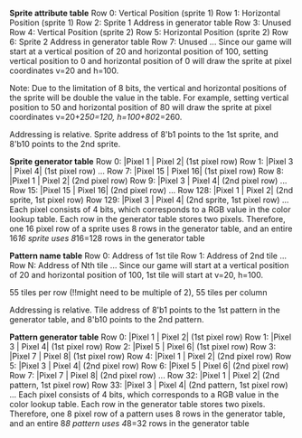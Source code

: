 **Sprite attribute table**
Row 0: Vertical Position (sprite 1)
Row 1: Horizontal Position (sprite 1)
Row 2: Sprite 1 Address in generator table
Row 3: Unused
Row 4: Vertical Position (sprite 2) 
Row 5: Horizontal Position (sprite 2)
Row 6: Sprite 2 Address in generator table
Row 7: Unused
...
Since our game will start at a vertical position of 20 and horizontal position of 100, setting vertical position to 0 and horizontal position of 0 will draw the sprite at pixel coordinates v=20 and h=100. 

Note: Due to the limitation of 8 bits, the vertical and horizontal positions of the sprite will be double the value in the table. For example, setting vertical position to 50 and horizontal position of 80 will draw the sprite at pixel coordinates v=20+2*50=120, h=100+80*2=260.

Addressing is relative. Sprite address of 8'b1 points to the 1st sprite, and 8'b10 points to the 2nd sprite.


**Sprite generator table**
Row 0: |Pixel 1 | Pixel 2| (1st pixel row)
Row 1: |Pixel 3 | Pixel 4| (1st pixel row)
...
Row 7: |Pixel 15 | Pixel 16| (1st pixel row)
Row 8: |Pixel 1 | Pixel 2| (2nd pixel row)
Row 9: |Pixel 3 | Pixel 4| (2nd pixel row)
...
Row 15: |Pixel 15 | Pixel 16| (2nd pixel row)
...
Row 128: |Pixel 1 | Pixel 2| (2nd sprite, 1st pixel row)
Row 129: |Pixel 3 | Pixel 4| (2nd sprite, 1st pixel row)
...
Each pixel consists of 4 bits, which corresponds to a RGB value in the color lookup table. Each row in the generator table stores two pixels. Therefore, one 16 pixel row of a sprite uses 8 rows in the generator table, and an entire 16*16 sprite uses 8*16=128 rows in the generator table


**Pattern name table**
Row 0: Address of 1st tile
Row 1: Address of 2nd tile
...
Row N: Address of Nth tile
...
Since our game will start at a vertical position of 20 and horizontal position of 100, 1st tile will start at v=20, h=100.

55 tiles per row (!!might need to be multiple of 2), 55 tiles per column

Addressing is relative. Tile address of 8'b1 points to the 1st pattern in the generator table, and 8'b10 points to the 2nd pattern.

**Pattern generator table**
Row 0: |Pixel 1 | Pixel 2| (1st pixel row)
Row 1: |Pixel 3 | Pixel 4| (1st pixel row)
Row 2: |Pixel 5 | Pixel 6| (1st pixel row)
Row 3: |Pixel 7 | Pixel 8| (1st pixel row)
Row 4: |Pixel 1 | Pixel 2| (2nd pixel row)
Row 5: |Pixel 3 | Pixel 4| (2nd pixel row)
Row 6: |Pixel 5 | Pixel 6| (2nd pixel row)
Row 7: |Pixel 7 | Pixel 8| (2nd pixel row)
...
Row 32: |Pixel 1 | Pixel 2| (2nd pattern, 1st pixel row)
Row 33: |Pixel 3 | Pixel 4| (2nd pattern, 1st pixel row)
...
Each pixel consists of 4 bits, which corresponds to a RGB value in the color lookup table. Each row in the generator table stores two pixels. Therefore, one 8 pixel row of a pattern uses 8 rows in the generator table, and an entire 8*8 pattern uses 4*8=32 rows in the generator table
